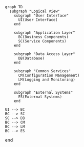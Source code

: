 ```mermaid
graph TD
  subgraph "Logical View"
    subgraph "User Interface"
      UI(User Interface)
    end

    subgraph "Application Layer"
      BC(Business Components)
      SC(Service Components)
    end

    subgraph "Data Access Layer"
      DB(Database)
    end

    subgraph "Common Services"
      CM(Configuration Management)
      LM(Logging and Monitoring)
    end

    subgraph "External Systems"
      ES(External Systems)
    end
```
    UI --> BC
    BC --> SC
    SC --> DB
    BC --> CM
    BC --> LM
    BC --> ES
  end
  
